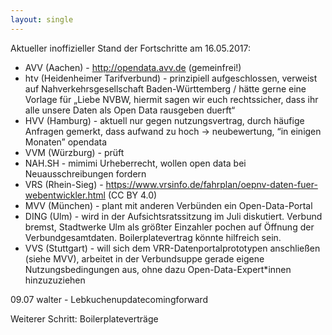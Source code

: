 ```yaml
---
layout: single
---
```


Aktueller inoffizieller Stand der Fortschritte am 16.05.2017:

* AVV (Aachen) - http://opendata.avv.de (gemeinfrei!)
* htv (Heidenheimer Tarifverbund) - prinzipiell aufgeschlossen, verweist auf Nahverkehrsgesellschaft Baden-Württemberg / hätte gerne eine Vorlage für „Liebe NVBW, hiermit sagen wir euch rechtssicher, dass ihr alle unsere Daten als Open Data rausgeben duerft“
* HVV (Hamburg) - aktuell nur gegen nutzungsvertrag, durch häufige Anfragen gemerkt, dass aufwand zu hoch → neubewertung, “in einigen Monaten” opendata
* VVM (Würzburg) - prüft
* NAH.SH - mimimi Urheberrecht, wollen open data bei Neuausschreibungen fordern
* VRS (Rhein-Sieg) - https://www.vrsinfo.de/fahrplan/oepnv-daten-fuer-webentwickler.html (CC BY 4.0)
* MVV (München) - plant mit anderen Verbünden ein Open-Data-Portal
* DING (Ulm) - wird in der Aufsichtsratssitzung im Juli diskutiert. Verbund bremst, Stadtwerke Ulm als größter Einzahler pochen auf Öffnung der Verbundgesamtdaten. Boilerplatevertrag könnte hilfreich sein.
* VVS (Stuttgart) - will sich dem VRR-Datenportalprototypen anschließen (siehe MVV), arbeitet in der Verbundsuppe gerade eigene Nutzungsbedingungen aus, ohne dazu Open-Data-Expert*innen hinzuzuziehen

09.07 walter - Lebkuchenupdatecomingforward

Weiterer Schritt: Boilerplateverträge
